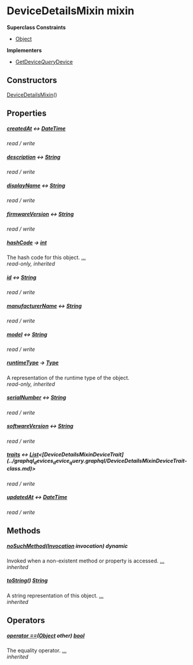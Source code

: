 


# DeviceDetailsMixin mixin











**Superclass Constraints**

- [Object](https://api.flutter.dev/flutter/dart-core/Object-class.html)




**Implementers**

- [GetDevice$Query$Device](../graphql_devices_device_query.graphql/GetDevice$Query$Device-class.md)


## Constructors

[DeviceDetailsMixin](../graphql_devices_device_query.graphql/DeviceDetailsMixin/DeviceDetailsMixin.md)()

    


## Properties

##### [createdAt](../graphql_devices_device_query.graphql/DeviceDetailsMixin/createdAt.md) &#8596; [DateTime](https://api.flutter.dev/flutter/dart-core/DateTime-class.html)



   
_read / write_



##### [description](../graphql_devices_device_query.graphql/DeviceDetailsMixin/description.md) &#8596; [String](https://api.flutter.dev/flutter/dart-core/String-class.html)



   
_read / write_



##### [displayName](../graphql_devices_device_query.graphql/DeviceDetailsMixin/displayName.md) &#8596; [String](https://api.flutter.dev/flutter/dart-core/String-class.html)



   
_read / write_



##### [firmwareVersion](../graphql_devices_device_query.graphql/DeviceDetailsMixin/firmwareVersion.md) &#8596; [String](https://api.flutter.dev/flutter/dart-core/String-class.html)



   
_read / write_



##### [hashCode](https://api.flutter.dev/flutter/dart-core/Object/hashCode.html) &#8594; [int](https://api.flutter.dev/flutter/dart-core/int-class.html)



The hash code for this object. [...](https://api.flutter.dev/flutter/dart-core/Object/hashCode.html)  
_read-only, inherited_



##### [id](../graphql_devices_device_query.graphql/DeviceDetailsMixin/id.md) &#8596; [String](https://api.flutter.dev/flutter/dart-core/String-class.html)



   
_read / write_



##### [manufacturerName](../graphql_devices_device_query.graphql/DeviceDetailsMixin/manufacturerName.md) &#8596; [String](https://api.flutter.dev/flutter/dart-core/String-class.html)



   
_read / write_



##### [model](../graphql_devices_device_query.graphql/DeviceDetailsMixin/model.md) &#8596; [String](https://api.flutter.dev/flutter/dart-core/String-class.html)



   
_read / write_



##### [runtimeType](https://api.flutter.dev/flutter/dart-core/Object/runtimeType.html) &#8594; [Type](https://api.flutter.dev/flutter/dart-core/Type-class.html)



A representation of the runtime type of the object.   
_read-only, inherited_



##### [serialNumber](../graphql_devices_device_query.graphql/DeviceDetailsMixin/serialNumber.md) &#8596; [String](https://api.flutter.dev/flutter/dart-core/String-class.html)



   
_read / write_



##### [softwareVersion](../graphql_devices_device_query.graphql/DeviceDetailsMixin/softwareVersion.md) &#8596; [String](https://api.flutter.dev/flutter/dart-core/String-class.html)



   
_read / write_



##### [traits](../graphql_devices_device_query.graphql/DeviceDetailsMixin/traits.md) &#8596; [List](https://api.flutter.dev/flutter/dart-core/List-class.html)&lt;[DeviceDetailsMixin$DeviceTrait](../graphql_devices_device_query.graphql/DeviceDetailsMixin$DeviceTrait-class.md)>



   
_read / write_



##### [updatedAt](../graphql_devices_device_query.graphql/DeviceDetailsMixin/updatedAt.md) &#8596; [DateTime](https://api.flutter.dev/flutter/dart-core/DateTime-class.html)



   
_read / write_




## Methods

##### [noSuchMethod](https://api.flutter.dev/flutter/dart-core/Object/noSuchMethod.html)([Invocation](https://api.flutter.dev/flutter/dart-core/Invocation-class.html) invocation) dynamic



Invoked when a non-existent method or property is accessed. [...](https://api.flutter.dev/flutter/dart-core/Object/noSuchMethod.html)  
_inherited_



##### [toString](https://api.flutter.dev/flutter/dart-core/Object/toString.html)() [String](https://api.flutter.dev/flutter/dart-core/String-class.html)



A string representation of this object. [...](https://api.flutter.dev/flutter/dart-core/Object/toString.html)  
_inherited_




## Operators

##### [operator ==](https://api.flutter.dev/flutter/dart-core/Object/operator_equals.html)([Object](https://api.flutter.dev/flutter/dart-core/Object-class.html) other) [bool](https://api.flutter.dev/flutter/dart-core/bool-class.html)



The equality operator. [...](https://api.flutter.dev/flutter/dart-core/Object/operator_equals.html)  
_inherited_











